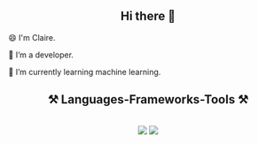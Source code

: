 <h2 align="center">Hi there 👋</h2>

<div>
    <p>😄 I'm Claire.</p>
    <p>🔭 I’m a developer.</p>
    <p>🌱 I’m currently learning machine learning.</p>
</div>

<!--
**Uxdruh/uxdruh** is a ✨ _special_ ✨ repository because its `README.md` (this file) appears on your GitHub profile.

Here are some ideas to get you started:

- 🔭 I’m currently working on ...
- 🌱 I’m currently learning ...
- 👯 I’m looking to collaborate on ...
- 🤔 I’m looking for help with ...
- 💬 Ask me about ...
- 📫 How to reach me: ...
- 😄 Pronouns: ...
- ⚡ Fun fact: ...
-->

<h2 align="center">⚒️ Languages-Frameworks-Tools ⚒️</h2>
<br/>
<div align="center">
    <img src="https://skillicons.dev/icons?i=c,cs,python,javascript,html,css,sqlite,flask" />
    <img src="https://skillicons.dev/icons?i=vscode,bash,git,github,unity,arduino,godot,bootstrap,notion" /><br>
</div>


